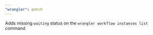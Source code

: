 ```yaml
---
"wrangler": patch
---
```


Adds missing `waiting` status on the `wrangler workflow instances list` command
